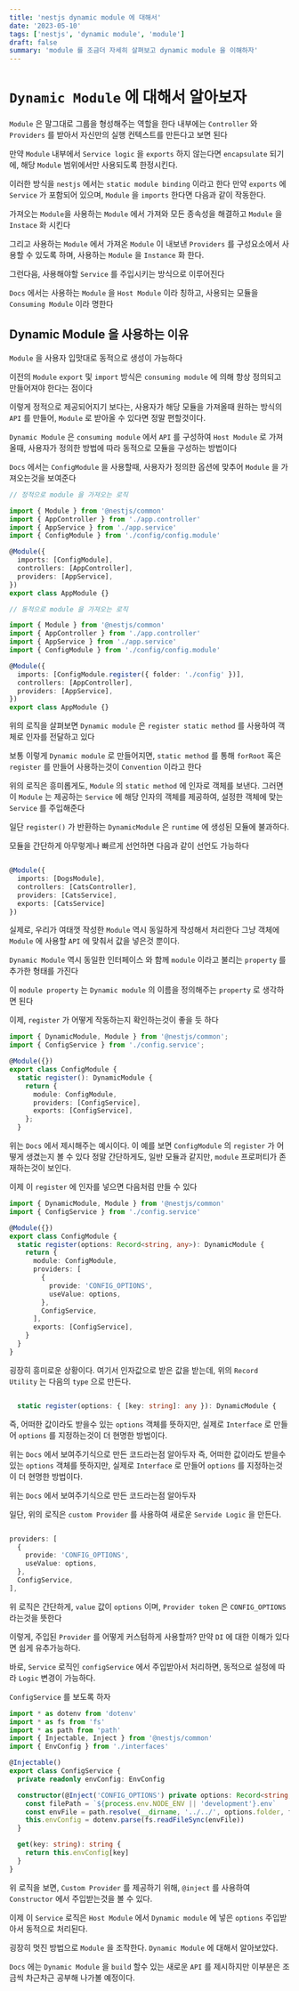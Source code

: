 ```yaml
---
title: 'nestjs dynamic module 에 대해서'
date: '2023-05-10'
tags: ['nestjs', 'dynamic module', 'module']
draft: false
summary: 'module 를 조금더 자세히 살펴보고 dynamic module 을 이해하자'
---
```


# `Dynamic Module` 에 대해서 알아보자

`Module` 은 말그대로 그룹을 형성해주는 역할을 한다
내부에는 `Controller` 와 `Providers` 를 받아서 자신만의 실행 컨텍스트를 만든다고 보면 된다

만약 `Module` 내부에서 `Service logic` 을 `exports` 하지 않는다면 `encapsulate` 되기에, 해당 `Module` 범위에서만 사용되도록 한정시킨다.

이러한 방식을 `nestjs` 에서는 `static module binding` 이라고 한다
만약 `exports` 에 `Service` 가 포함되어 있으며, `Module` 을 `imports` 한다면 다음과 같이 작동한다.

가져오는 `Module`을 사용하는 `Module` 에서 가져와 모든 종속성을 해결하고 `Module` 을 `Instace` 화 시킨다

그리고 사용하는 `Module` 에서 가져온 `Module` 이 내보낸 `Providers` 를 구성요소에서 사용할 수 있도록 하며, 사용하는 `Module` 을 `Instance` 화 한다.

그런다음, 사용해야할 `Service` 를 주입시키는 방식으로 이루어진다

`Docs` 에서는 사용하는 `Module` 을 `Host Module` 이라 칭하고, 사용되는 모듈을 `Consuming Module` 이라 명한다

## Dynamic Module 을 사용하는 이유

`Module` 을 사용자 입맛대로 동적으로 생성이 가능하다

이전의 `Module` `export` 및 `import` 방식은 `consuming module` 에 의해 항상 정의되고 만들어져야 한다는 점이다

이렇게 정적으로 제공되어지기 보다는, 사용자가 해당 모듈을 가져올때 원하는 방식의 `API` 를 만들어, `Module` 로 받아올 수 있다면 정말 편할것이다.

`Dynamic Module` 은 `consuming module` 에서 `API` 를 구성하여 `Host Module` 로 가져올때, 사용자가 정의한 방법에 따라 동적으로 모듈을 구성하는 방법이다

`Docs` 에서는 `ConfigModule` 을 사용할때, 사용자가 정의한 옵션에 맞추어 `Module` 을 가져오는것을 보여준다

```ts
// 정적으로 module 을 가져오는 로직

import { Module } from '@nestjs/common'
import { AppController } from './app.controller'
import { AppService } from './app.service'
import { ConfigModule } from './config/config.module'

@Module({
  imports: [ConfigModule],
  controllers: [AppController],
  providers: [AppService],
})
export class AppModule {}
```

```ts
// 동적으로 module 을 가져오는 로직

import { Module } from '@nestjs/common'
import { AppController } from './app.controller'
import { AppService } from './app.service'
import { ConfigModule } from './config/config.module'

@Module({
  imports: [ConfigModule.register({ folder: './config' })],
  controllers: [AppController],
  providers: [AppService],
})
export class AppModule {}
```

위의 로직을 살펴보면 `Dynamic module` 은 `register static method` 를 사용하여 객체로 인자를 전달하고 있다

보통 이렇게 `Dynamic module` 로 만들어지면, `static method` 를 통해 `forRoot` 혹은 `register` 를 만들어 사용하는것이 `Convention` 이라고 한다

위의 로직은 흥미롭게도, `Module` 의 `static method` 에 인자로 객체를 보낸다.
그러면 이 `Module` 는 제공하는 `Service` 에 해당 인자의 객체를 제공하여, 설정한 객체에 맞는 `Service` 를 주입해준다

일단 `register()` 가 반환하는 `DynamicModule` 은 `runtime` 에 생성된 모듈에 불과하다.

모듈을 간단하게 아무렇게나 빠르게 선언하면 다음과 같이 선언도 가능하다

```ts

@Module({
  imports: [DogsModule],
  controllers: [CatsController],
  providers: [CatsService],
  exports: [CatsService]
})

```

실제로, 우리가 여태껏 작성한 `Module` 역시 동일하게 작성해서 처리한다
그냥 객체에 `Module` 에 사용할 `API` 에 맞춰서 값을 넣은것 뿐이다.

`Dynamic Module` 역시 동일한 인터페이스 와 함께 `module` 이라고 불리는 `property` 를 추가한 형태를 가진다

이 `module property` 는 `Dynamic module` 의 이름을 정의해주는 `property` 로 생각하면 된다

이제, `register` 가 어떻게 작동하는지 확인하는것이 좋을 듯 하다

```ts
import { DynamicModule, Module } from '@nestjs/common';
import { ConfigService } from './config.service';

@Module({})
export class ConfigModule {
  static register(): DynamicModule {
    return {
      module: ConfigModule,
      providers: [ConfigService],
      exports: [ConfigService],
    };
  }
```

위는 `Docs` 에서 제시해주는 예시이다.
이 예를 보면 `ConfigModule` 의 `register` 가 어떻게 생겼는지 볼 수 있다
정말 간단하게도, 일반 모듈과 같지만, `module` 프로퍼티가 존재하는것이 보인다.

이제 이 `register` 에 인자를 넣으면 다음처럼 만들 수 있다

```ts
import { DynamicModule, Module } from '@nestjs/common'
import { ConfigService } from './config.service'

@Module({})
export class ConfigModule {
  static register(options: Record<string, any>): DynamicModule {
    return {
      module: ConfigModule,
      providers: [
        {
          provide: 'CONFIG_OPTIONS',
          useValue: options,
        },
        ConfigService,
      ],
      exports: [ConfigService],
    }
  }
}
```

굉장히 흥미로운 상황이다.
여기서 인자값으로 받은 값을 받는데, 위의 `Record Utility` 는 다음의 `type` 으로 만든다.

```ts

  static register(options: { [key: string]: any }): DynamicModule {

```

즉, 어떠한 값이라도 받을수 있는 `options` 객체를 뜻하지만, 실제로 `Interface` 로 만들어 `options` 를 지정하는것이 더 현명한 방법이다.

위는 `Docs` 에서 보여주기식으로 만든 코드라는점 알아두자
즉, 어떠한 값이라도 받을수 있는 `options` 객체를 뜻하지만, 실제로 `Interface` 로 만들어 `options` 를 지정하는것이 더 현명한 방법이다.

위는 `Docs` 에서 보여주기식으로 만든 코드라는점 알아두자

일단, 위의 로직은 `custom Provider` 를 사용하여 새로운 `Servide Logic` 을 만든다.

```ts

providers: [
  {
    provide: 'CONFIG_OPTIONS',
    useValue: options,
  },
  ConfigService,
],
```

위 로직은 간단하게, `value` 값이 `options` 이며, `Provider token` 은 `CONFIG_OPTIONS` 라는것을 뜻한다

이렇게, 주입된 `Provider` 를 어떻게 커스텀하게 사용할까?
만약 `DI` 에 대한 이해가 있다면 쉽게 유추가능하다.

바로, `Service` 로직인 `configService` 에서 주입받아서 처리하면, 동적으로 설정에 따라 `Logic` 변경이 가능하다.

`ConfigService` 를 보도록 하자

```ts
import * as dotenv from 'dotenv'
import * as fs from 'fs'
import * as path from 'path'
import { Injectable, Inject } from '@nestjs/common'
import { EnvConfig } from './interfaces'

@Injectable()
export class ConfigService {
  private readonly envConfig: EnvConfig

  constructor(@Inject('CONFIG_OPTIONS') private options: Record<string, any>) {
    const filePath = `${process.env.NODE_ENV || 'development'}.env`
    const envFile = path.resolve(__dirname, '../../', options.folder, filePath)
    this.envConfig = dotenv.parse(fs.readFileSync(envFile))
  }

  get(key: string): string {
    return this.envConfig[key]
  }
}
```

위 로직을 보면, `Custom Provider` 를 제공하기 위해, `@inject` 를 사용하여 `Constructor` 에서 주입받는것을 볼 수 있다.

이제 이 `Service` 로직은 `Host Module` 에서 `Dynamic module` 에 넣은 `options` 주입받아서 동적으로 처리된다.

굉장히 멋진 방법으로 `Module` 을 조작한다.
`Dynamic Module` 에 대해서 알아보았다.

`Docs` 에는 `Dynamic Module` 을 `build` 할수 있는 새로운 `API` 를 제시하지만 이부분은 조금씩 차근차근 공부해 나가볼 예정이다.
